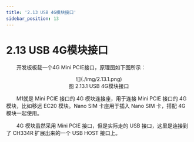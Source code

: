 ```yaml
---
title: '2.13 USB 4G模块接口'
sidebar_position: 13
---
```


# 2.13 USB 4G模块接口

&emsp;&emsp;开发板板载一个4G Mini PCIE接口，原理图如下图所示：

<center>
![](./img/2.13.1.png)<br />
图 2.13.1 USB 4G模块接口
</center>

&emsp;&emsp;M1就是 Mini PCIE 接口的 4G 模块连接座，用于连接 Mini PCIE 接口的 4G 模块，比如移远 EC20 模块。Nano SIM 卡座用于插入 Nano SIM 卡，搭配 4G 模块一起使用。

&emsp;&emsp;4G 模块虽然采用 Mini PCIE 接口，但是实际走的 USB 接口，这里是连接到了 CH334R 扩展出来的一个 USB HOST 接口上。





